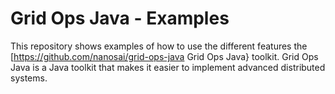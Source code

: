 # Grid Ops Java - Examples

This repository shows examples of how to use the different features the 
[https://github.com/nanosai/grid-ops-java Grid Ops Java} toolkit. Grid Ops Java is a Java toolkit that makes it
easier to implement advanced distributed systems.